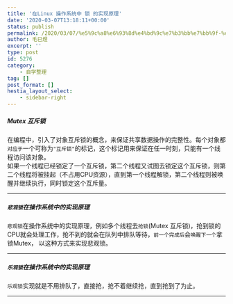 ```yaml
---
title: '在Linux 操作系统中 锁 的实现原理'
date: '2020-03-07T13:18:11+00:00'
status: publish
permalink: /2020/03/07/%e5%9c%a8%e6%93%8d%e4%bd%9c%e7%b3%bb%e7%bb%9f-%e9%94%81-%e7%9a%84%e5%ae%9e%e7%8e%b0%e5%8e%9f%e7%90%86
author: 毛巳煜
excerpt: ''
type: post
id: 5276
category:
    - 自学整理
tag: []
post_format: []
hestia_layout_select:
    - sidebar-right
---
```

##### **Mutex** 互斥锁

 在编程中，引入了对象互斥锁的概念，来保证共享数据操作的完整性。每个对象都`对应于`一个可称为`"互斥锁"`的标记，这个标记用来保证在任一时刻，只能有一个线程访问该对象。  
 如果一个线程已经锁定了一个互斥锁，第二个线程又试图去锁定这个互斥锁，则第二个线程将被挂起（不占用CPU资源），直到第一个线程解锁，第二个线程则被唤醒并继续执行，同时锁定这个互斥量。

- - - - - -

##### **`悲观锁`在操作系统中的实现原理**

 `悲观锁`在操作系统中的实现原理，例如多个线程去`抢锁`(Mutex 互斥锁)，抢到锁的CPU就会处理工作，抢不到的就会在队列中排队等待，`前一个完成后`会`唤醒下一个`拿锁Mutex， 以这种方式来实现悲观锁。

- - - - - -

##### **`乐观锁`在操作系统中的实现原理**

 `乐观锁`实现就是不用排队了，直接抢，抢不着继续抢，直到抢到了为止。

- - - - - -